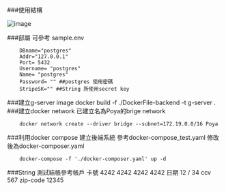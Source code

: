 ###使用結構

![image](https://i.imgur.com/MSTYjcD.png)

###部屬
可參考 sample.env

        DBname="postgres"
        Addr="127.0.0.1"
        Port= 5432
        Username= "postgres"
        Name= "postgres"
        Password= "" ##postgres 使用密碼
        StripeSK="" ##String 所使用secret key

###建立g-server image
        docker build -f ./DockerFile-backend -t g-server .
###建立docker network
已建立名為Poya的brige network

        docker network create --driver bridge --subnet=172.19.0.0/16 Poya
###利用docker compose 建立後端系統
參考docker-compose_test.yaml 修改後為docker-composer.yaml

        docker-compose -f './docker-composer.yaml' up -d



###String 測試結帳參考帳戶
卡號 4242 4242 4242 4242 
日期 12 / 34
ccv 567
zip-code 12345